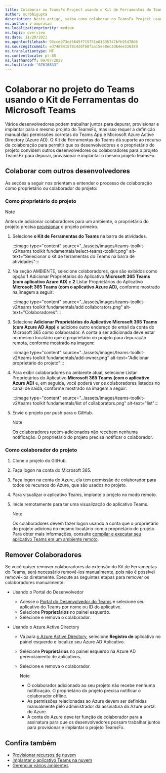 ```yaml
---
title: Colaborar no TeamsFx Project usando o Kit de Ferramentas do Teams
author: surbhigupta
description: Neste artigo, saiba como colaborar no TeamsFx Project usando o Kit de Ferramentas do Teams e colaborar com outros desenvolvedores.
ms.author: v-amprasad
ms.localizationpriority: medium
ms.topic: overview
ms.date: 11/29/2021
ms.openlocfilehash: 90ccd073e45649f715751e81835747bfb95d7806
ms.sourcegitcommit: ed7488415f814d0f60faa15ee8ec3d64ee336380
ms.translationtype: MT
ms.contentlocale: pt-BR
ms.lasthandoff: 09/07/2022
ms.locfileid: "67616833"
---
```

# <a name="collaborate-on-teams-project-using-microsoft-teams-toolkit"></a>Colaborar no projeto do Teams usando o Kit de Ferramentas do Microsoft Teams

Vários desenvolvedores podem trabalhar juntos para depurar, provisionar e implantar para o mesmo projeto do TeamsFx, mas isso requer a definição manual das permissões corretas do Teams App e Microsoft Azure Active Directory (Azure AD). O Kit de Ferramentas do Teams dá suporte ao recurso de colaboração para permitir que os desenvolvedores e o proprietário do projeto convidem outros desenvolvedores ou colaboradores para o projeto TeamsFx para depurar, provisionar e implantar o mesmo projeto teamsFx.

## <a name="collaborate-with-other-developers"></a>Colaborar com outros desenvolvedores

As seções a seguir nos orientam a entender o processo de colaboração como proprietário ou colaborador do projeto:

### <a name="as-project-owner"></a>Como proprietário do projeto

  > [!NOTE]
  > Antes de adicionar colaboradores para um ambiente, o proprietário do projeto precisa [provisionar](provision.md) o projeto primeiro.

  1. Selecione **o Kit de Ferramentas do Teams** na barra de atividades.
  
     :::image type="content" source="../assets/images/teams-toolkit-v2/teams toolkit fundamentals/select-teams-toolkit.png" alt-text="Selecionar o kit de ferramentas do Teams na barra de atividades":::

  1. Na  seção AMBIENTE, selecione colaboradores, que são exibidos como opção **1** Adicionar Proprietários do Aplicativo **Microsoft 365 Teams (com aplicativo Azure AD)** e **2** Listar Proprietários do Aplicativo **Microsoft 365 Teams (com o aplicativo Azure AD),** conforme mostrado na imagem a seguir:

     :::image type="content" source="../assets/images/teams-toolkit-v2/teams toolkit fundamentals/add collaborators.png" alt-text="Colaboradores":::

  2. Selecione **Adicionar Proprietários do Aplicativo Microsoft 365 Teams (com Azure AD App)** e adicione outro endereço de email da conta do Microsoft 365 como colaborador. A conta a ser adicionada deve estar no mesmo locatário que o proprietário do projeto para depuração remota, conforme mostrado na imagem:

     :::image type="content" source="../assets/images/teams-toolkit-v2/teams toolkit fundamentals/add-owner.png" alt-text="Adicionar proprietário do projeto":::

  3. Para exibir colaboradores no ambiente atual, selecione Listar Proprietários do Aplicativo **Microsoft 365 Teams (com o aplicativo Azure AD)** e, em seguida, você poderá ver os colaboradores listados no canal de saída, conforme mostrado na imagem a seguir:

     :::image type="content" source="../assets/images/teams-toolkit-v2/teams toolkit fundamentals/list of collaborators.png" alt-text="list":::

  4. Envie o projeto por push para o GitHub.

     > [!NOTE]
     > Os colaboradores recém-adicionados não recebem nenhuma notificação. O proprietário do projeto precisa notificar o colaborador.

### <a name="as-project-collaborator"></a>Como colaborador do projeto

  1. Clone o projeto do GitHub.
  2. Faça logon na conta do Microsoft 365.
  3. Faça logon na conta do Azure, ela tem permissão de colaborador para todos os recursos do Azure, que são usados no projeto.
  4. Para visualizar o aplicativo Teams, implante o projeto no modo remoto.
  5. Inicie remotamente para ter uma visualização do aplicativo Teams.

     > [!NOTE]
     > Os colaboradores devem fazer logon usando a conta que o proprietário do projeto adiciona no mesmo locatário com o proprietário do projeto. Para obter mais informações, consulte [compilar e executar seu aplicativo Teams em um ambiente remoto](/microsoftteams/platform/sbs-gs-javascript?tabs=vscode%2Cvsc%2Cviscode%2Cvcode&tutorial-step=3&branch).

## <a name="remove-collaborators"></a>Remover Colaboradores

Se você quiser remover colaboradores da extensão do Kit de Ferramentas do Teams, será necessário removê-los manualmente, pois não é possível removê-los diretamente. Execute as seguintes etapas para remover os colaboradores manualmente:

* Usando o Portal do Desenvolvedor

  * Acesse o [Portal do Desenvolvedor do Teams](https://dev.teams.microsoft.com/home) e selecione seu aplicativo do Teams por nome ou ID do aplicativo.
  * Selecione **Proprietários** no painel esquerdo.
  * Selecione e remova o colaborador.

* Usando o Azure Active Directory

  * Vá para [o Azure Active Directory](https://ms.portal.azure.com/#blade/Microsoft_AAD_IAM/ActiveDirectoryMenuBlade/RegisteredApps), selecione **Registro de** aplicativo no painel esquerdo e localize seu Azure AD Aplicativo.
  * Selecione **Proprietários** no painel esquerdo na Azure AD gerenciamento de aplicativos.
  * Selecione e remova o colaborador.

    > [!NOTE]
    >
    > * O colaborador adicionado ao seu projeto não recebe nenhuma notificação. O proprietário do projeto precisa notificar o colaborador offline.
    > * As permissões relacionadas ao Azure devem ser definidas manualmente pelo administrador da assinatura do Azure portal do Azure.
    > * A conta do Azure deve ter função de colaborador para a assinatura para que os desenvolvedores possam trabalhar juntos para provisionar e implantar o projeto TeamsFx.

## <a name="see-also"></a>Confira também

* [Provisionar recursos de nuvem](provision.md)
* [Implantar o aplicativo Teams na nuvem](deploy.md)
* [Gerenciar vários ambientes](TeamsFx-multi-env.md)
